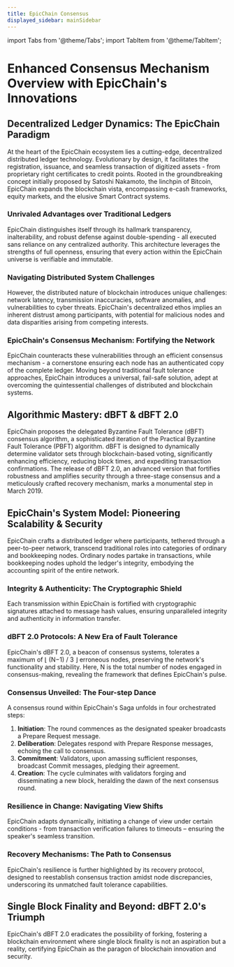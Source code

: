 ```yaml
---
title: EpicChain Consensus
displayed_sidebar: mainSidebar
---
```


import Tabs from '@theme/Tabs';
import TabItem from '@theme/TabItem';




# Enhanced Consensus Mechanism Overview with EpicChain's Innovations

## **Decentralized Ledger Dynamics: The EpicChain Paradigm**

At the heart of the EpicChain ecosystem lies a cutting-edge, decentralized distributed ledger technology. Evolutionary by design, it facilitates the registration, issuance, and seamless transaction of digitized assets - from proprietary right certificates to credit points. Rooted in the groundbreaking concept initially proposed by Satoshi Nakamoto, the linchpin of Bitcoin, EpicChain expands the blockchain vista, encompassing e-cash frameworks, equity markets, and the elusive Smart Contract systems.

### **Unrivaled Advantages over Traditional Ledgers**

EpicChain distinguishes itself through its hallmark transparency, inalterability, and robust defense against double-spending - all executed sans reliance on any centralized authority. This architecture leverages the strengths of full openness, ensuring that every action within the EpicChain universe is verifiable and immutable.

### **Navigating Distributed System Challenges**

However, the distributed nature of blockchain introduces unique challenges: network latency, transmission inaccuracies, software anomalies, and vulnerabilities to cyber threats. EpicChain's decentralized ethos implies an inherent distrust among participants, with potential for malicious nodes and data disparities arising from competing interests.

### **EpicChain's Consensus Mechanism: Fortifying the Network**

EpicChain counteracts these vulnerabilities through an efficient consensus mechanism - a cornerstone ensuring each node has an authenticated copy of the complete ledger. Moving beyond traditional fault tolerance approaches, EpicChain introduces a universal, fail-safe solution, adept at overcoming the quintessential challenges of distributed and blockchain systems.

## **Algorithmic Mastery: dBFT & dBFT 2.0**

EpicChain proposes the delegated Byzantine Fault Tolerance (dBFT) consensus algorithm, a sophisticated iteration of the Practical Byzantine Fault Tolerance (PBFT) algorithm. dBFT is designed to dynamically determine validator sets through blockchain-based voting, significantly enhancing efficiency, reducing block times, and expediting transaction confirmations. The release of dBFT 2.0, an advanced version that fortifies robustness and amplifies security through a three-stage consensus and a meticulously crafted recovery mechanism, marks a monumental step in March 2019.

## **EpicChain's System Model: Pioneering Scalability & Security**

EpicChain crafts a distributed ledger where participants, tethered through a peer-to-peer network, transcend traditional roles into categories of ordinary and bookkeeping nodes. Ordinary nodes partake in transactions, while bookkeeping nodes uphold the ledger's integrity, embodying the accounting spirit of the entire network.

### **Integrity & Authenticity: The Cryptographic Shield**

Each transmission within EpicChain is fortified with cryptographic signatures attached to message hash values, ensuring unparalleled integrity and authenticity in information transfer.

### **dBFT 2.0 Protocols: A New Era of Fault Tolerance**

EpicChain's dBFT 2.0, a beacon of consensus systems, tolerates a maximum of ⌊ (N−1) / 3 ⌋ erroneous nodes, preserving the network's functionality and stability. Here, N is the total number of nodes engaged in consensus-making, revealing the framework that defines EpicChain's pulse.

### **Consensus Unveiled: The Four-step Dance**

A consensus round within EpicChain's Saga unfolds in four orchestrated steps:

1. **Initiation**: The round commences as the designated speaker broadcasts a Prepare Request message.
2. **Deliberation**: Delegates respond with Prepare Response messages, echoing the call to consensus.
3. **Commitment**: Validators, upon amassing sufficient responses, broadcast Commit messages, pledging their agreement.
4. **Creation**: The cycle culminates with validators forging and disseminating a new block, heralding the dawn of the next consensus round.

### **Resilience in Change: Navigating View Shifts**

EpicChain adapts dynamically, initiating a change of view under certain conditions - from transaction verification failures to timeouts – ensuring the speaker's seamless transition.

### **Recovery Mechanisms: The Path to Consensus**

EpicChain's resilience is further highlighted by its recovery protocol, designed to reestablish consensus traction amidst node discrepancies, underscoring its unmatched fault tolerance capabilities.

## **Single Block Finality and Beyond: dBFT 2.0's Triumph**

EpicChain's dBFT 2.0 eradicates the possibility of forking, fostering a blockchain environment where single block finality is not an aspiration but a reality, certifying EpicChain as the paragon of blockchain innovation and security.















<br/>